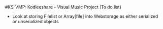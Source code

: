 #KS-VMP: Kodleeshare - Visual Music Project (To do list)
 - Look at storing Filelist or Array[file] into Webstorage as either serialized or unserialized objects